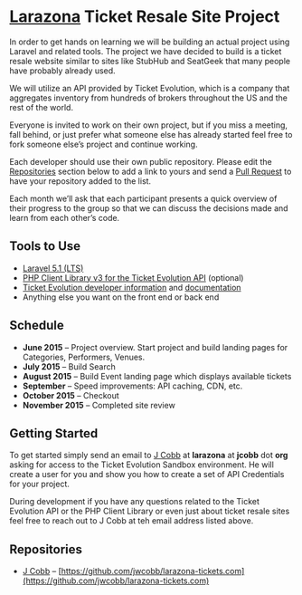 # [Larazona](http://larazona.org/) Ticket Resale Site Project

In order to get hands on learning we will be building an actual project using Laravel and related tools. The project we have decided to build is a ticket resale website similar to sites like StubHub and SeatGeek that many people have probably already used.

We will utilize an API provided by Ticket Evolution, which is a company that aggregates inventory from hundreds of brokers throughout the US and the rest of the world.

Everyone is invited to work on their own project, but if you miss a meeting, fall behind, or just prefer what someone else has already started feel free to fork someone else’s project and continue working.

Each developer should use their own public repository. Please edit the [Repositories](https://github.com/larazona/ticket-resale-site/blob/master/readme.md#Repositories) section below to add a link to yours and send a [Pull Request](https://github.com/larazona/ticket-resale-site/pulls) to have your repository added to the list.

Each month we’ll ask that each participant presents a quick overview of their progress to the group so that we can discuss the decisions made and learn from each other’s code.

## Tools to Use

- [Laravel 5.1 (LTS)](http://laravel.com/docs/master)
- [PHP Client Library v3 for the Ticket Evolution API](https://github.com/ticketevolution/ticketevolution-php) (optional)
- [Ticket Evolution developer information](http://developer.ticketevolution.com/) and [documentation](https://ticketevolution.atlassian.net/wiki/display/API/Overview)
- Anything else you want on the front end or back end

## Schedule

- **June 2015** – Project overview. Start project and build landing pages for Categories, Performers, Venues.
- **July 2015** – Build Search
- **August 2015** – Build Event landing page which displays available tickets
- **September** – Speed improvements: API caching, CDN, etc.
- **October 2015** – Checkout
- **November 2015** – Completed site review

## Getting Started

To get started simply send an email to [J Cobb](https://github.com/jwcobb) at **larazona** at **jcobb** dot **org** asking for access to the Ticket Evolution Sandbox environment. He will create a user for you and show you how to create a set of API Credentials for your project.

During development if you have any questions related to the Ticket Evolution API or the PHP Client Library or even just about ticket resale sites feel free to reach out to J Cobb at teh email address listed above.

## Repositories

- [J Cobb](https://github.com/jwcobb) – [https://github.com/jwcobb/larazona-tickets.com](https://github.com/jwcobb/larazona-tickets.com)
